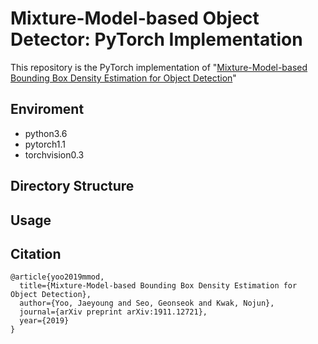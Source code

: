 Mixture-Model-based Object Detector: PyTorch Implementation
===========================================================

This repository is the PyTorch implementation of "[Mixture-Model-based Bounding Box Density Estimation for Object Detection](https://arxiv.org/abs/1911.12721)"

Enviroment
----------
* python3.6
* pytorch1.1
* torchvision0.3

Directory Structure
-------------------

Usage
-----

Citation
--------
```
@article{yoo2019mmod,
  title={Mixture-Model-based Bounding Box Density Estimation for Object Detection},
  author={Yoo, Jaeyoung and Seo, Geonseok and Kwak, Nojun},
  journal={arXiv preprint arXiv:1911.12721},
  year={2019}
}
```

